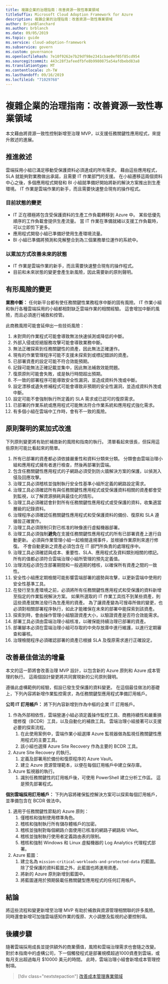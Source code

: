 ```yaml
---
title: 複雜企業的治理指南：改善資源一致性專業領域
titleSuffix: Microsoft Cloud Adoption Framework for Azure
description: 複雜企業的治理指南：改善資源一致性專業領域
author: BrianBlanchard
ms.author: brblanch
ms.date: 09/05/2019
ms.topic: guide
ms.service: cloud-adoption-framework
ms.subservice: govern
ms.custom: governance
ms.openlocfilehash: 7e10f9262e7b29df98e2341cbae0ef05f85cd954
ms.sourcegitcommit: 443c28f3afeedfbfe8b9980875a54afdbebd83a8
ms.translationtype: MT
ms.contentlocale: zh-TW
ms.lasthandoff: 09/16/2019
ms.locfileid: "71029768"
---
```

# <a name="governance-guide-for-complex-enterprises-improve-the-resource-consistency-discipline"></a>複雜企業的治理指南：改善資源一致性專業領域

本文藉由將資源一致性控制新增至治理 MVP，以支援任務關鍵性應用程式，來提升敘述的進展。

## <a name="advancing-the-narrative"></a>推進敘述

雲端採用小組已滿足移動受保護資料必須達成的所有需求。 藉由這些應用程式，SLA 就能夠對業務做出承諾，且需要 IT 作業部門的支援。 在小組遷移這兩個資料中心之後，多個應用程式開發和 BI 小組就準備好開始將新的解決方案推出到生產環境。 IT 作業是雲端作業的新手，而且需要快速整合現有的操作程式。

### <a name="changes-in-the-current-state"></a>目前狀態的變更

- IT 正在積極將包含受保護資料的生產工作負載轉移到 Azure 中。 某些低優先順序的工作負載會提供生產流量。 當 IT 作業在準備就緒以支援工作負載時，可以立即剪下更多。
- 應用程式開發小組已準備好使用生產環境流量。
- BI 小組已準備將預測和見解整合到為三個業務單位運作的系統中。

### <a name="incrementally-improve-the-future-state"></a>以累加方式改善未來的狀態

- IT 作業是雲端作業的新手，而且需要快速整合現有的操作程式。
- 目前和未來狀態的變更會產生新風險，因此需要新的原則聲明。

## <a name="changes-in-tangible-risks"></a>有形風險的變更

**業務中斷：** 任何新平台都有使任務關鍵性業務程序中斷的固有風險。 IT 作業小組和執行各種雲端採用的小組都相對缺乏雲端作業的相關經驗。 這會增加中斷的風險，而且必須進行補救和控管。

此商務風險可能會延伸出一些技術風險：

1. 未對齊的作業程式可能會導致無法快速偵測或降低的中斷。
2. 外部入侵或拒絕服務攻擊可能會導致業務中斷。
3. 無法正確探索到任務關鍵性的資產，因此無法正確運作。
4. 現有的作業管理程序可能不支援未探索到或標記錯誤的資產。
5. 已部署資產的設定可能不符合效能預期。
6. 記錄可能無法正確記載並集中，因此無法補救效能問題。
7. 復原原則可能會失敗，或是執行時間超出預期。
8. 不一致的部署程序可能導致安全性漏洞，並造成資料外洩或中斷。
9. 設定漂移或遺失修補程式可能會導致非預期的安全性漏洞，並造成資料外洩或中斷。
10. 設定可能不會強制執行所定義的 SLA 需求或已認可的復原需求。
11. 已部署的作業系統或應用程式可能無法符合作業系統和應用程式強化需求。
12. 有多個小組在雲端中工作時，會有不一致的風險。

## <a name="incremental-improvement-of-the-policy-statements"></a>原則聲明的累加式改進

下列原則變更將有助於補救新的風險和指南的執行。 清單看起來很長，但採用這些原則可能比看起來的簡單。

1. 所有已部署的資產都必須依據嚴重性和資料分類來分類。 分類會由雲端治理小組和應用程式擁有者進行檢查，然後再部署到雲端。
2. 包含任務關鍵性應用程式的子網路必須受到防火牆解決方案的保護，以偵測入侵及回應攻擊。
3. 治理工具必須稽核並強制執行安全性基準小組所定義的網路設定需求。
4. 治理工具必須確認所有與任務關鍵性應用程式或受保護資料相關的資產都會受到監視，以了解資源損耗與最佳化的情形。
5. 治理工具必須確認會針對所有任務關鍵性應用程式或受保護的資料，收集適當層級的記錄資料。
6. 治理程序必須確認任務關鍵性應用程式和受保護資料的備份、復原和 SLA 遵循皆正確實作。
7. 治理工具必須限制只對已核准的映像進行虛擬機器部署。
8. 治理工具必須強制**避免**在支援任務關鍵性應用程式的所有已部署資產上進行自動更新。 必須與作業管理小組一起檢閱違規事件，並根據作業原則來進行修復。 不會自動更新之資產必須包含在 IT 部門所負責的處理程序中。
9. 治理工具必須確認與成本、重要性、SLA、應用程式及資料類別相關的標記。 所有的值都必須符合雲端治理小組所管理的預先定義值。
10. 治理流程必須包含部署期間和一般週期的稽核，以確保所有資產之間的一致性。
11. 安全性小組應定期檢閱可能影響雲端部署的趨勢與攻擊，以更新雲端中使用的安全性基準工具。
12. 在發行至生產環境之前，必須將所有任務關鍵性應用程式和受保護的資料新增至指定的作業監視解決方案。 如果所選取的 IT 作業工具找不到某些資產，則這些資產就無法發行為生產用的資產。 為了讓資產變為可搜尋所做的變更，也必須對相關部署程序執行，如此才能確保在未來的部署中能探索到該資產。
13. 探索到時，會由操作管理小組驗證資產大小，以驗證資產是否符合效能需求。
14. 部署工具必須由雲端治理小組核准，以確保能持續治理已部署的資產。
15. 部署腳本必須在雲端治理小組可存取的中央存放庫中進行維護，以進行定期審查和審核。
16. 治理檢閱程序必須確認部署的資產已根據 SLA 及復原需求進行正確設定。

## <a name="incremental-improvement-of-the-best-practices"></a>改善最佳做法的增量

本文的這一節將會改善治理 MVP 設計，以包含新的 Azure 原則和 Azure 成本管理的執行。 這兩個設計變更將共同實現新的公司原則聲明。

遵循此虛構範例的經驗，假設已發生受保護的資料變更。 在這個最佳做法的基礎上，下列內容將新增作業監控需求，為任務關鍵型應用程式準備訂用帳戶。

**公司 IT 訂用帳戶：** 將下列內容新增到作為中樞的企業 IT 訂用帳戶。

1. 作為外部相依性，雲端營運小組必須定義操作監控工具、商務持續性和嚴重損壞修復（BCDR）工具，以及自動化的補救工具。 雲端治理小組接著可以支援必要的探索流程。
    1. 在此使用案例中，雲端作業小組選擇 Azure 監視器做為監視任務關鍵性應用程式的主要工具。
    1. 該小組也選擇 Azure Site Recovery 作為主要的 BCDR 工具。
1. Azure Site Recovery 的執行。
    1. 定義及部署用於備份和復原程序的 Azure Vault。
    1. 建立 Azure 資源管理範本，以便在每個訂用帳戶中建立保存庫。
1. Azure 監視器的執行。
    1. 識別任務關鍵性的訂用帳戶後，可使用 PowerShell 建立分析工作區。 這是預先部署程式。

**個別雲端採用訂用帳戶：** 下列內容將確保監控解決方案可以探索每個訂用帳戶，並準備包含在 BCDR 做法中。

1. 適用于任務關鍵性節點的 Azure 原則：
    1. 僅稽核和強制使用標準角色。
    1. 稽核和強制執行所有儲存體帳戶的加密。
    1. 稽核並強制對每個網路介面使用已核准的網路子網路和 VNet。
    1. 稽核並強制執行使用者定義路由表的限制。
    1. 稽核和強制 Windows 和 Linux 虛擬機器的 Log Analytics 代理程式部署。
2. Azure 藍圖：
    1. 建立名為 `mission-critical-workloads-and-protected-data` 的藍圖。 除了受保護的資料藍圖之外，此藍圖也將運用資產。
    1. 將新的 Azure 原則新增到藍圖中。
    1. 將藍圖運用於預期裝載任務關鍵型應用程式的任何訂用帳戶。

## <a name="conclusion"></a>結論

將這些流程和變更新增至治理 MVP 有助於補救與資源管理相關聯的許多風險。 同時還會新增可加強雲端感知作業的復原、大小調整及監視的必要控制項。

## <a name="next-steps"></a>後續步驟

隨著雲端採用成長並提供額外的商業價值，風險和雲端治理需求也會隨之改變。 對於本指南中的虛構公司，下一個觸發程式是部署規模超過1000資產到雲端，或每月支出超過每月 $10000 美元的時間。 此時，雲端治理小組會新增成本管理控制項。

> [!div class="nextstepaction"]
> [改善成本管理專業領域](./cost-management-improvement.md)
